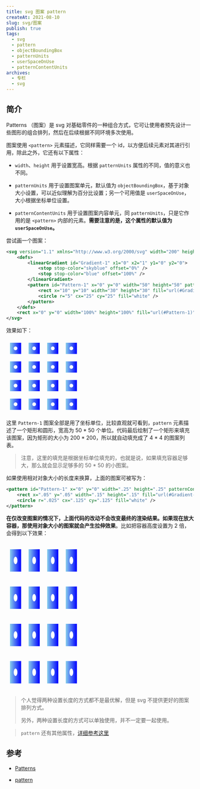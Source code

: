 ```yaml
---
title: svg 图案 pattern
createAt: 2021-08-10
slug: svg/图案
publish: true
tags:
  - svg
  - pattern
  - objectBoundingBox
  - patternUnits
  - userSpaceOnUse
  - patternContentUnits
archives:
  - 专栏
  - svg
---
```


## 简介

Patterns （图案）是 svg 对基础零件的一种组合方式，它可让使用者预先设计一些图形的组合排列，然后在后续根据不同环境多次使用。

图案使用 `<pattern>` 元素描述，它同样需要一个 id，以方便后续元素对其进行引用，除此之外，它还有以下属性：

- `width`、`height` 用于设置宽高。根据 `patternUnits` 属性的不同，值的意义也不同。

- `patternUnits` 用于设置图案单元，默认值为 `objectBoundingBox`，基于对象大小设置，可以近似理解为百分比设置；另一个可用值是 `userSpaceOnUse`，大小根据坐标单位设置。

- `patternContentUnits` 用于设置图案内容单元，同 `patternUnits`，只是它作用的是 `<pattern>` 内部的元素。**需要注意的是，这个属性的默认值为 `userSpaceOnUse`。**

尝试画一个图案：

```xml
<svg version="1.1" xmlns="http://www.w3.org/2000/svg" width="200" height="200">
	<defs>
		<linearGradient id="Gradient-1" x1="0" x2="1" y1="0" y2="0">
			<stop stop-color="skyblue" offset="0%" />
			<stop stop-color="blue" offset="100%" />
		</linearGradient>
		<pattern id="Pattern-1" x="0" y="0" width="50" height="50" patternUnits="userSpaceOnUse">
			<rect x="10" y="10" width="30" height="30" fill="url(#Gradient-1)" />
			<circle r="5" cx="25" cy="25" fill="white" />
		</pattern>
	</defs>
	<rect x="0" y="0" width="100%" height="100%" fill="url(#Pattern-1)" />
</svg>
```

效果如下：

<svg version="1.1" xmlns="http://www.w3.org/2000/svg" width="200" height="200">
	<defs>
		<linearGradient id="Gradient-1" x1="0" x2="1" y1="0" y2="0">
			<stop stop-color="skyblue" offset="0%" />
			<stop stop-color="blue" offset="100%" />
		</linearGradient>
		<pattern id="Pattern-1" x="0" y="0" width="50" height="50" patternUnits="userSpaceOnUse">
			<rect x="10" y="10" width="30" height="30" fill="url(#Gradient-1)" />
			<circle r="5" cx="25" cy="25" fill="white" />
		</pattern>
	</defs>
	<rect x="0" y="0" width="100%" height="100%" fill="url(#Pattern-1)" />
</svg>

这里 `Pattern-1` 图案全部是用了坐标单位，比较直观就可看到，`pattern` 元素描述了一个矩形和圆形，宽高为 50 \* 50 个单位。代码最后绘制了一个矩形来填充该图案，因为矩形的大小为 200 \* 200，所以就自动填充成了 4 \* 4 的图案列表。

> 注意，这里的填充是根据坐标单位填充的，也就是说，如果填充容器足够大，那么就会显示足够多的 50 \* 50 的小图案。

如果使用相对对象大小的长度来换算，上面的图案可被写为：

```xml
<pattern id="Pattern-1" x="0" y="0" width=".25" height=".25" patternContentUnits="objectBoundingBox">
	<rect x=".05" y=".05" width=".15" height=".15" fill="url(#Gradient-1)" />
	<circle r=".025" cx=".125" cy=".125" fill="white" />
</pattern>
```

**在仅改变图案的情况下，上面代码的改动不会改变最终的渲染结果。如果现在放大容器，那使用对象大小的图案就会产生拉伸效果**。比如把容器高度设置为 2 倍，会得到以下效果：

<svg version="1.1" xmlns="http://www.w3.org/2000/svg" width="200" height="400">
	<defs>
		<linearGradient id="Gradient-2" x1="0" x2="1" y1="0" y2="0">
			<stop stop-color="skyblue" offset="0%" />
			<stop stop-color="blue" offset="100%" />
		</linearGradient>
		<pattern id="Pattern-2" x="0" y="0" width=".25" height=".25" patternContentUnits="objectBoundingBox">
			<rect x=".05" y=".05" width=".15" height=".15" fill="url(#Gradient-2)" />
			<circle r=".025" cx=".125" cy=".125" fill="white" />
		</pattern>
	</defs>
	<rect x="0" y="0" width="100%" height="100%" fill="url(#Pattern-2)" />
</svg>

> 个人觉得两种设置长度的方式都不是最优解，但是 svg 不提供更好的图案排列方式。
>
> 另外，两种设置长度的方式可以单独使用，并不一定要一起使用。

> `pattern` 还有其他属性，[详细参考这里][2]

## 参考

- [Patterns][1]

- [pattern][2]

[1]: https://developer.mozilla.org/zh-CN/docs/Web/SVG/Tutorial/Patterns
[2]: https://developer.mozilla.org/zh-CN/docs/Web/SVG/Element/pattern
